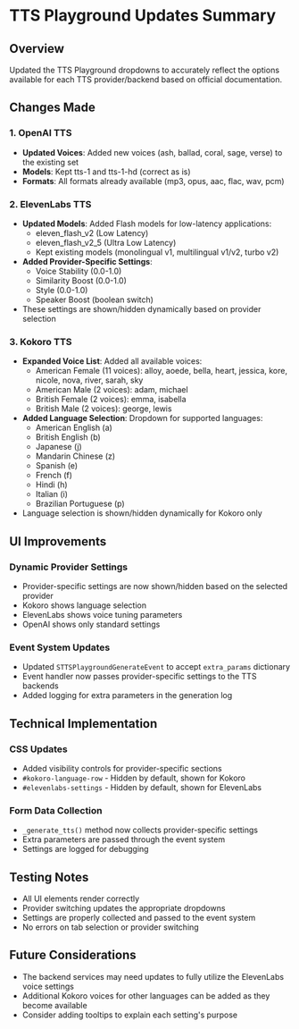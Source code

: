 # TTS Playground Updates Summary

## Overview
Updated the TTS Playground dropdowns to accurately reflect the options available for each TTS provider/backend based on official documentation.

## Changes Made

### 1. OpenAI TTS
- **Updated Voices**: Added new voices (ash, ballad, coral, sage, verse) to the existing set
- **Models**: Kept tts-1 and tts-1-hd (correct as is)
- **Formats**: All formats already available (mp3, opus, aac, flac, wav, pcm)

### 2. ElevenLabs TTS
- **Updated Models**: Added Flash models for low-latency applications:
  - eleven_flash_v2 (Low Latency)
  - eleven_flash_v2_5 (Ultra Low Latency)
  - Kept existing models (monolingual v1, multilingual v1/v2, turbo v2)
- **Added Provider-Specific Settings**:
  - Voice Stability (0.0-1.0)
  - Similarity Boost (0.0-1.0)
  - Style (0.0-1.0)
  - Speaker Boost (boolean switch)
- These settings are shown/hidden dynamically based on provider selection

### 3. Kokoro TTS
- **Expanded Voice List**: Added all available voices:
  - American Female (11 voices): alloy, aoede, bella, heart, jessica, kore, nicole, nova, river, sarah, sky
  - American Male (2 voices): adam, michael
  - British Female (2 voices): emma, isabella
  - British Male (2 voices): george, lewis
- **Added Language Selection**: Dropdown for supported languages:
  - American English (a)
  - British English (b)
  - Japanese (j)
  - Mandarin Chinese (z)
  - Spanish (e)
  - French (f)
  - Hindi (h)
  - Italian (i)
  - Brazilian Portuguese (p)
- Language selection is shown/hidden dynamically for Kokoro only

## UI Improvements

### Dynamic Provider Settings
- Provider-specific settings are now shown/hidden based on the selected provider
- Kokoro shows language selection
- ElevenLabs shows voice tuning parameters
- OpenAI shows only standard settings

### Event System Updates
- Updated `STTSPlaygroundGenerateEvent` to accept `extra_params` dictionary
- Event handler now passes provider-specific settings to the TTS backends
- Added logging for extra parameters in the generation log

## Technical Implementation

### CSS Updates
- Added visibility controls for provider-specific sections
- `#kokoro-language-row` - Hidden by default, shown for Kokoro
- `#elevenlabs-settings` - Hidden by default, shown for ElevenLabs

### Form Data Collection
- `_generate_tts()` method now collects provider-specific settings
- Extra parameters are passed through the event system
- Settings are logged for debugging

## Testing Notes
- All UI elements render correctly
- Provider switching updates the appropriate dropdowns
- Settings are properly collected and passed to the event system
- No errors on tab selection or provider switching

## Future Considerations
- The backend services may need updates to fully utilize the ElevenLabs voice settings
- Additional Kokoro voices for other languages can be added as they become available
- Consider adding tooltips to explain each setting's purpose